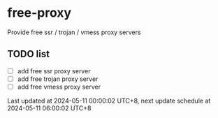 
# free-proxy
Provide free ssr / trojan / vmess proxy servers


## TODO list
- [ ] add free ssr proxy server
- [ ] add free trojan proxy server
- [ ] add free vmess proxy server

Last updated at 2024-05-11 00:00:02 UTC+8, next update schedule at 2024-05-11 06:00:02 UTC+8

